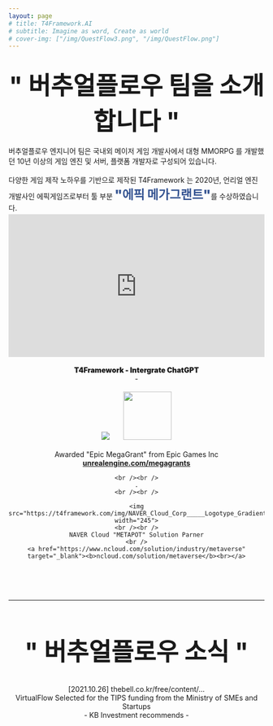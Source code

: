 ```yaml
---
layout: page
# title: T4Framework.AI
# subtitle: Imagine as word, Create as world
# cover-img: ["/img/QuestFlow3.png", "/img/QuestFlow.png"]
---
```

<style>
    .embed-container {
        position: relative;
        padding-bottom: 56.25%;
        height: 0;
        overflow: hidden;
        max-width: 100%;
    }

        .embed-container iframe, .embed-container object, .embed-container embed {
            position: absolute;
            top: 1%;
            down: 1%;
            left: 0%;
            width: 100%;
            height: 100%;
        }
</style>

<br />
<!-- <hr /> -->
<center><font size="20px" style="font-weight: 700">" 버추얼플로우 팀을 소개합니다 "</font></center>
<!-- <hr /> -->

<br />
버추얼플로우 엔지니어 팀은 국내외 메이저 게임 개발사에서 대형 MMORPG 를 개발했던 10년 이상의 게임 엔진 및 서버, 플랫폼 개발자로 구성되어 있습니다.<br /> <br />
다양한 게임 제작 노하우를 기반으로 제작된 T4Framework 는 2020년, 언리얼 엔진 개발사인 에픽게임즈로부터 툴 부분 <b style="font-weight: 900; font-size: x-large; color:#355492">"에픽 메가그랜트"</b>를 수상하였습니다.

<!-- <br /> -->
<div class="embed-container"><iframe src="https://www.youtube.com/embed/q3cdVJblMxk" frameborder="0"></iframe></div>
<center><b style="font-weight: 900;"><br />T4Framework - Intergrate ChatGPT</b><br>-</center>
<br />

<center>
    <center><img src="https://t4framework.com/img/Epic_MegaGrants_Recipient_logo.png"> &nbsp; &nbsp; &nbsp; <img src="https://t4framework.com/img/UnrealEngineLogo.png" width="95"></center>
    <br />
    Awarded "Epic MegaGrant" from Epic Games Inc<br />
    <a href="https://www.unrealengine.com/en-US/megagrants" target="_blank"><b>unrealengine.com/megagrants</b></a>

    <br /><br />
    .
    <br /><br />

    <img src="https://t4framework.com/img/NAVER_Cloud_Corp_____Logotype_Gradient.png" width="245">
    <br /><br />
    NAVER Cloud "METAPOT" Solution Parner
    <br />
    <a href="https://www.ncloud.com/solution/industry/metaverse" target="_blank"><b>ncloud.com/solution/metaverse</b><br></a>
</center><br />
<br /><br />
<hr />

<br /><br />
<center><font size="20px" style="font-weight: 700">" 버추얼플로우 소식 "</font></center>
<br /><br />

<center>[2021.10.26] thebell.co.kr/free/content/...</center>
<center>VirtualFlow Selected for the TIPS funding from the Ministry of SMEs and Startups</center>
<center>- KB Investment recommends -</center>

<br /><br />
<br /><br />